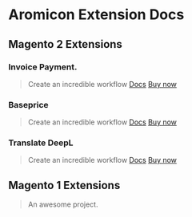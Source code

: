 # Aromicon Extension Docs

## Magento 2 Extensions
### Invoice Payment.	
>Create an incredible workflow
[Docs](nice) 
[Buy now](link-to-shop)

### Baseprice	
>Create an incredible workflow
[Docs](nice) 
[Buy now](link-to-shop)

### Translate DeepL 	
>Create an incredible workflow
[Docs](nice) 
[Buy now](link-to-shop)

## Magento 1 Extensions

> An awesome project.
